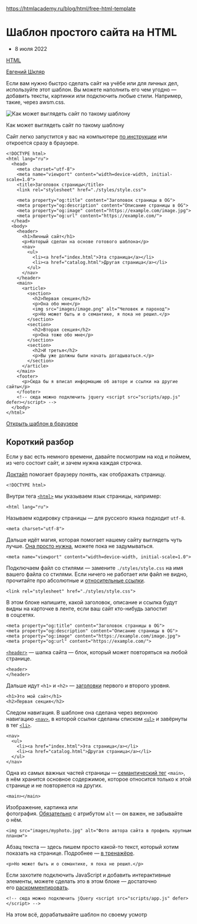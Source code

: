 https://htmlacademy.ru/blog/html/free-html-template
# Шаблон простого сайта на HTML

- 8 июля 2022

[HTML](https://htmlacademy.ru/blog/html)

[Евгений Шкляр](https://htmlacademy.ru/profile/id1173761)

Если вам нужно быстро сделать сайт на учёбе или для личных дел, используйте этот шаблон. Вы можете наполнить его чем угодно — добавить тексты, картинки или подключить любые стили. Например, такие, через awsm.css.

![Как может выглядеть сайт по такому шаблону](https://cs1.htmlacademy.ru/blog/html/free-html-template/737026dc9778c648950cfaecd5b3ce67.jpeg)

Как может выглядеть сайт по такому шаблону

Сайт легко запустится у вас на компьютере [по инструкции](https://htmlacademy.ru/blog/html/how-to-run-html) или откроется сразу в браузере.

```
<!DOCTYPE html>
<html lang="ru">
  <head>
    <meta charset="utf-8">
    <meta name="viewport" content="width=device-width, initial-scale=1.0">
    <title>Заголовок страницы</title>
    <link rel="stylesheet" href="./styles/style.css">

    <meta property="og:title" content="Заголовок страницы в OG">
    <meta property="og:description" content="Описание страницы в OG">
    <meta property="og:image" content="https://example.com/image.jpg">
    <meta property="og:url" content="https://example.com/">
  </head>
  <body>
    <header>
      <h1>Личный сайт</h1>
      <p>Который сделан на основе готового шаблона</p>
      <nav>
        <ul>
          <li><a href="index.html">Эта страница</a></li>
          <li><a href="catalog.html">Другая страница</a></li>
        </ul>
      </nav>
    </header>
    <main>
      <article>
        <section>
          <h2>Первая секция</h2>
          <p>Она обо мне</p>
          <img src="images/image.png" alt="Человек и пароход">
          <p>Но может быть и о семантике, я пока не решил.</p>
        </section>
        <section>
          <h2>Вторая секция</h2>
          <p>Она тоже обо мне</p>
        </section>
        <section>
          <h2>И третья</h2>
          <p>Вы уже должны были начать догадываться.</p>
        </section>
      </article>
    </main>
    <footer>
      <p>Сюда бы я вписал информацию об авторе и ссылки на другие сайты</p>
    </footer>
    <!-- сюда можно подключить jquery <script src="scripts/app.js" defer></script> -->
  </body>
</html>
```

[Открыть шаблон в браузере](https://assets.htmlacademy.ru/content/blog/1331/index.html)

## Короткий разбор

Если у вас есть немного времени, давайте посмотрим на код и поймем, из чего состоит сайт, и зачем нужна каждая строчка.

[Доктайп](https://htmlacademy.ru/blog/html/doctype) помогает браузеру понять, как отображать страницу.

```
<!DOCTYPE html>
```

Внутри тега [`<html>`](https://htmlacademy.ru/blog/html-tags/html) мы указываем язык страницы, например:

```
<html lang="ru">
```

Называем кодировку страницы — для русского языка подходит `utf-8`.

```
<meta charset="utf-8">
```

Дальше идёт магия, которая помогает нашему сайту выглядеть чуть лучше. [Она просто нужна](https://htmlacademy.ru/blog/html-tags/meta), можете пока не задумываться.

```
<meta name="viewport" content="width=device-width, initial-scale=1.0">
```

Подключаем файл со стилями — замените `./styles/style.css` на имя вашего файла со стилями. Если ничего не работает или файл не видно, прочитайте про абсолютные и [относительные ссылки](https://htmlacademy.ru/blog/html/links).

```
<link rel="stylesheet" href="./styles/style.css">
```

В этом блоке напишите, какой заголовок, описание и ссылка будут видны на карточке в ленте, если ваш сайт кто-нибудь запостит в соцсетях.

```
<meta property="og:title" content="Заголовок страницы в OG">
<meta property="og:description" content="Описание страницы в OG">
<meta property="og:image" content="https://example.com/image.jpg">
<meta property="og:url" content="https://example.com/">
```

[`<header>`](https://htmlacademy.ru/blog/html-tags/header) — шапка сайта — блок, который может повторяться на любой странице.

```
<header>
</header>
```

Дальше идут `<h1>` и `<h2>` — [заголовки](https://htmlacademy.ru/blog/html/headers) первого и второго уровня.

```
<h1>Это мой сайт</h1>
<h2>Первая секция</h2>
```

Следом навигация. В шаблоне она сделана через верхнюю навигацию [`<nav>`](https://htmlacademy.ru/blog/html-tags/nav), в которой ссылки сделаны списком [`<ul>`](https://htmlacademy.ru/blog/html-tags/ul) и завёрнуты в тег [`<li>`](https://htmlacademy.ru/blog/html-tags/li).

```
<nav>
  <ul>
    <li><a href="index.html">Эта страница</a></li>
    <li><a href="catalog.html">Другая страница</a></li>
  </ul>
</nav>
```

Одна из самых важных частей страницы — [семантический тег](https://htmlacademy.ru/blog/html/semantics) `<main>`, в нём хранится основное содержимое, которое относится только к этой странице и не повторяется на других.

```
<main></main>
```

Изображение, картинка или фотография. [Обязательно](https://htmlacademy.ru/blog/html/good-alt) с атрибутом `alt` — он важен, не забывайте о нём.

```
<img src="images/myphoto.jpg" alt="Фото автора сайта в профиль крупным планом">
```

Абзац текста — здесь пишем просто какой-то текст, который хотим показать на странице. Подробнее — [в тренажёре](https://htmlacademy.ru/courses/intro-to-web-development).

```
<p>Но может быть и о семантике, я пока не решил.</p>
```

Если захотите подключить JavaScript и добавить интерактивные элементы, можете сделать это в этом блоке — достаточно его [раскомментировать](https://htmlacademy.ru/courses/297/run/1).

```
<!-- сюда можно подключить jQuery <script src="scripts/app.js" defer></script> -->
```

На этом всё, дорабатывайте шаблон по своему усмотр